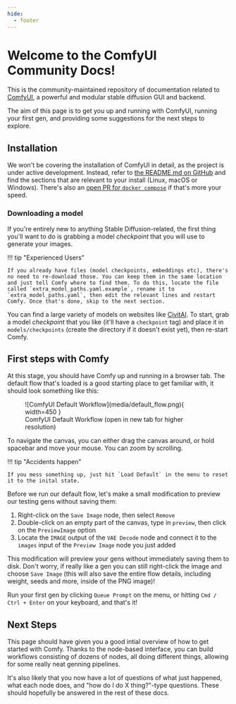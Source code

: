 ```yaml
---
hide:
  - footer
---
```


# Welcome to the ComfyUI Community Docs!

This is the community-maintained repository of documentation related to [ComfyUI](https://github.com/comfyanonymous/ComfyUI), a powerful and modular stable diffusion GUI and backend. 

The aim of this page is to get you up and running with ComfyUI, running your first gen, and providing some suggestions for the next steps to explore.

## Installation

We won't be covering the installation of ComfyUI in detail, as the project is under active development. Instead, refer to [the README.md on GitHub](https://github.com/comfyanonymous/ComfyUI) and find the sections that are relevant to your install (Linux, macOS or Windows). There's also an [open PR for `docker compose`](https://github.com/comfyanonymous/ComfyUI/pull/190/files) if that's more your speed.

### Downloading a model

If you're entirely new to anything Stable Diffusion-related, the first thing you'll want to do is grabbing a model _checkpoint_ that you will use to generate your images. 

!!! tip "Experienced Users"

    If you already have files (model checkpoints, embeddings etc), there's no need to re-download those. You can keep them in the same location and just tell Comfy where to find them. To do this, locate the file called `extra_model_paths.yaml.example`, rename it to `extra_model_paths.yaml`, then edit the relevant lines and restart Comfy. Once that's done, skip to the next section.

You can find a large variety of models on websites like [CivitAI](https://civitai.com/). To start, grab a model _checkpoint_ that you like (it'll have a `checkpoint` tag) and place it in `models/checkpoints` (create the directory if it doesn't exist yet), then re-start Comfy.

## First steps with Comfy

At this stage, you should have Comfy up and running in a browser tab. The default flow that's loaded is a good starting place to get familiar with, it should look something like this:

<figure markdown>
  ![ComfyUI Default Workflow](media/default_flow.png){ width=450 }
  <figcaption>ComfyUI Default Workflow (open in new tab for higher resolution)</figcaption>
</figure>

To navigate the canvas, you can either drag the canvas around, or hold spacebar and move your mouse. You can zoom by scrolling. 

!!! tip "Accidents happen"

    If you mess something up, just hit `Load Default` in the menu to reset it to the inital state.

Before we run our default flow, let's make a small modification to preview our testing gens without saving them:

1. Right-click on the `Save Image` node, then select `Remove`
1. Double-click on an empty part of the canvas, type in `preview`, then click on the `PreviewImage` option
1. Locate the `IMAGE` output of the `VAE Decode` node and connect it to the `images` input of the `Preview Image` node you just added

This modification will preview your gens without immediately saving them to disk. Don't worry, if really like a gen you can still right-click the image and choose `Save Image` (this will also save the entire flow details, including weight, seeds and more, inside of the PNG image)!

Run your first gen by clicking `Queue Prompt` on the menu, or hitting `Cmd / Ctrl + Enter` on your keyboard, and that's it!

## Next Steps
This page should have given you a good intial overview of how to get started with Comfy. Thanks to the node-based interface, you can build workflows consisting of dozens of nodes, all doing different things, allowing for some really neat genning pipelines. 

It's also likely that you now have a lot of questions of what just happened, what each node does, and "how do I do X thing?"-type questions. These should hopefully be answered in the rest of these docs.